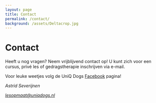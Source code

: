 ```yaml
---
layout: page
title: Contact
permalink: /contact/
background: /assets/Deltacrop.jpg
---
```

# Contact

Heeft u nog vragen? Neem vrijblijvend contact op! 
U kunt zich voor een cursus, privé les of gedragstherapie inschrijven via e-mail.   

Voor leuke weetjes volg de UniQ Dogs [Facebook](https://facebook.com/positieveopvoeding) pagina! 


<address>
    <p>Astrid Severijnen</p>
    <p><a href="mailto:lesopmaat@uniqdogs.nl">lesopmaat@uniqdogs.nl</a></p>
</address>

